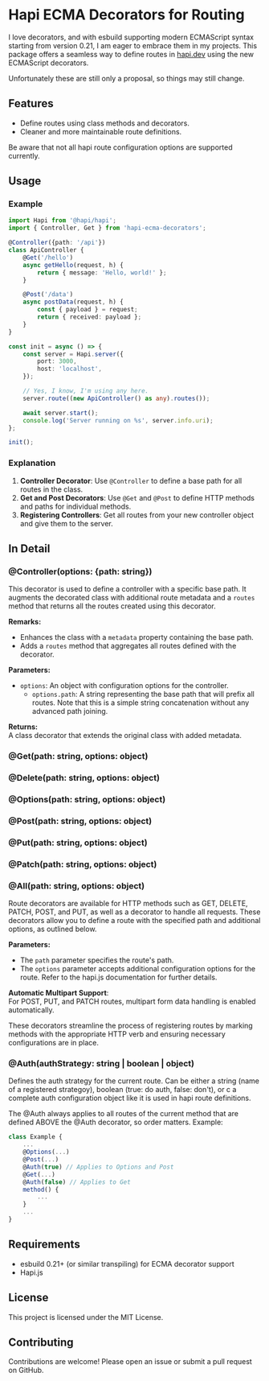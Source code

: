 # Hapi ECMA Decorators for Routing

I love decorators, and with esbuild supporting modern ECMAScript syntax starting from version 0.21, I am eager to embrace them in my projects. This package offers a seamless way to define routes in [hapi.dev](https://hapi.dev) using the new ECMAScript decorators.

Unfortunately these are still only a proposal, so things may still change.

## Features

- Define routes using class methods and decorators.
- Cleaner and more maintainable route definitions.

Be aware that not all hapi route configuration options are supported currently.

## Usage

### Example

```typescript
import Hapi from '@hapi/hapi';
import { Controller, Get } from 'hapi-ecma-decorators';

@Controller({path: '/api'})
class ApiController {
    @Get('/hello')
    async getHello(request, h) {
        return { message: 'Hello, world!' };
    }

    @Post('/data')
    async postData(request, h) {
        const { payload } = request;
        return { received: payload };
    }
}

const init = async () => {
    const server = Hapi.server({
        port: 3000,
        host: 'localhost',
    });

    // Yes, I know, I'm using any here.
    server.route((new ApiController() as any).routes());

    await server.start();
    console.log('Server running on %s', server.info.uri);
};

init();
```

### Explanation

1. **Controller Decorator**: Use `@Controller` to define a base path for all routes in the class.
2. **Get and Post Decorators**: Use `@Get` and `@Post` to define HTTP methods and paths for individual methods.
3. **Registering Controllers**: Get all routes from your new controller object and give them to the server. 

## In Detail

### @Controller(options: {path: string})

This decorator is used to define a controller with a specific base path. It augments the decorated class with additional route metadata and a `routes` method that returns all the routes created using this decorator.

**Remarks:**  
- Enhances the class with a `metadata` property containing the base path.
- Adds a `routes` method that aggregates all routes defined with the decorator.

**Parameters:**  
- `options`: An object with configuration options for the controller.
    - `options.path`: A string representing the base path that will prefix all routes. Note that this is a simple string concatenation without any advanced path joining.

**Returns:**  
A class decorator that extends the original class with added metadata.

### @Get(path: string, options: object)
### @Delete(path: string, options: object)
### @Options(path: string, options: object)
### @Post(path: string, options: object)
### @Put(path: string, options: object)
### @Patch(path: string, options: object)
### @All(path: string, options: object)

Route decorators are available for HTTP methods such as GET, DELETE, PATCH, POST, and PUT, as well as a decorator to handle all requests. These decorators allow you to define a route with the specified path and additional options, as outlined below.

**Parameters:**  
- The `path` parameter specifies the route's path.
- The `options` parameter accepts additional configuration options for the route. Refer to the hapi.js documentation for further details.

**Automatic Multipart Support**:  
    For POST, PUT, and PATCH routes, multipart form data handling is enabled automatically.

These decorators streamline the process of registering routes by marking methods with the appropriate HTTP verb and ensuring necessary configurations are in place.

### @Auth(authStrategy: string | boolean | object)

Defines the auth strategy for the current route. Can be either a string (name of a registered strategoy), boolean (true: do auth, false: don't), or c a complete auth configuration object like it is used in hapi route definitions.

The @Auth always applies to all routes of the current method that are defined ABOVE the @Auth decorator, so order matters. Example:

```javascript
class Example {
    ...
    @Options(...)
    @Post(...)
    @Auth(true) // Applies to Options and Post
    @Get(...)
    @Auth(false) // Applies to Get
    method() {
        ...
    }
    ...
}
```


## Requirements

- esbuild 0.21+ (or similar transpiling) for ECMA decorator support
- Hapi.js

## License

This project is licensed under the MIT License.

## Contributing

Contributions are welcome! Please open an issue or submit a pull request on GitHub.

